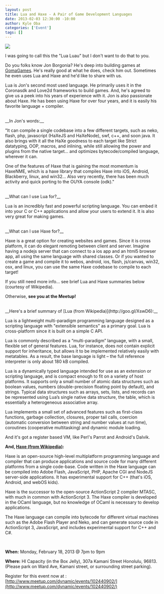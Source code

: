 ```yaml
--- 
layout: post
title: Lua and Haxe - A Pair of Game Development Languages
date: 2013-02-03 12:30:00 -10:00
author: Kyle Oba
categories: ['Event']
tags: []
---
```


<img src="http://photos4.meetupstatic.com/photos/event/c/5/f/0/global_119870672.jpeg"></img>

I was going to call this the "Lua Luau" but I don't want to do that to you.

Do you folks know Jon Borgonia?  He's deep into building games at [GomaGames](http://gomagames.com/).  He's really good at what he does, check him out.  Sometimes he even uses Lua and Haxe and he'd like to share with us.

Lua is Jon's second most used language. He primarily uses it in the Coronasdk and Love2d frameworks to build games.  And, he's agreed to give us a peek into his years of experience with it.  Jon is also passionate about Haxe.  He has been using Haxe for over four years, and it is easily his favorite language + compiler.

<br/>
__In Jon's words:__

"It can compile a single codebase into a few different targets, such as neko, flash, php, javascript (HaXeJS and HaXeNode), swf, c++, and soon java. It also brings with it all the HaXe goodness to each target like Strict datatyping, OOP, macros, and inlining, while still allowing the power and plugins from the native target... and optimizes bytecode/compiled language, wherever it can.

One of the features of Haxe that is gaining the most momentum is HaxeNME, which is a haxe library that compiles Haxe into iOS, Android, Blackberry, linux, and win32... Also very recently, there has been much activity and quick porting to the OUYA console (odk)."

<br/>
__What can I use Lua for?__

Lua is an incredibly fast and powerful scripting language. You can embed it into your C or C++ applications and allow your users to extend it. It is also very great for making games.

<br/>
__What can I use Haxe for?__

Haxe is a great option for creating websites and games. Since it is cross platform, it can do elegant remoting between client and server. Imagine having a nodejs server that can connect to a ios app and an html5 browser app, all using the same language with shared classes. Or if you wanted to create a game and compile it to webos, android, ios, flash, js/canvas, win32, osx, and linux, you can use the same Haxe codebase to compile to each target!

If you still need more info... see brief Lua and Haxe summaries below (courtesy of Wikipedia).

Otherwise, __see you at the Meetup!__

<br/>
__Here's a brief summary of [Lua (from Wikipedia)](http://goo.gl/XswD6):__

Lua is a lightweight multi-paradigm programming language designed as a scripting language with "extensible semantics" as a primary goal. Lua is cross-platform since it is built on a simple C API.

Lua is commonly described as a “multi-paradigm” language, with a small, flexible set of general features. Lua, for instance, does not contain explicit support for inheritance, but allows it to be implemented relatively easily with metatables.  As a result, the base language is light – the full reference interpreter is only about 180 kB compiled.

Lua is a dynamically typed language intended for use as an extension or scripting language, and is compact enough to fit on a variety of host platforms. It supports only a small number of atomic data structures such as boolean values, numbers (double-precision floating point by default), and strings. Typical data structures such as arrays, sets, lists, and records can be represented using Lua’s single native data structure, the table, which is essentially a heterogeneous associative array.

Lua implements a small set of advanced features such as first-class functions, garbage collection, closures, proper tail calls, coercion (automatic conversion between string and number values at run time), coroutines (cooperative multitasking) and dynamic module loading.

And it's got a register based VM, like Perl's Parrot and Android's Dalvik.

__And, [Haxe (from Wikipedia)](http://en.wikipedia.org/wiki/Haxe):__

Haxe is an open-source high-level multiplatform programming language and compiler that can produce applications and source code for many different platforms from a single code-base. Code written in the Haxe language can be compiled into Adobe Flash, JavaScript, PHP, Apache CGI and NodeJS server-side applications. It has experimental support for C++ (that's iOS, Android, and webOS kids).

Haxe is the successor to the open-source ActionScript 2 compiler MTASC, with much in common with ActionScript 3. The Haxe compiler is developed in the OCaml language, but no knowledge of OCaml is necessary to develop applications.

The Haxe language can compile into bytecode for different virtual machines such as the Adobe Flash Player and Neko, and can generate source code in ActionScript 3, JavaScript, and includes experimental support for C++ and C#.

<br/>

__When:__ Monday, February 18, 2013 @ 7pm to 9pm

__Where:__ HI Capacity (in the Box Jelly), 307a Kamani Street Honolulu, 96813. (Please park on Ward Ave, Kamani street, or surrounding street parking).


Register for this event now at :
[http://www.meetup.com/dynamic/events/102440902/](http://www.meetup.com/dynamic/events/102440902/)
